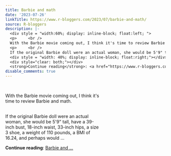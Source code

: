 ```yaml
---
title: Barbie and math
date: '2023-07-26'
linkTitle: https://www.r-bloggers.com/2023/07/barbie-and-math/
source: R-bloggers
description: |-
  <div style = "width:60%; display: inline-block; float:left; ">
  <p>     <br />
  With the Barbie movie coming out, I think it's time to review Barbie and math. </p>
  <p>     <br />
  If the original Barbie doll were an actual woman, she would be 5'9" tall, have a 39-inch bust, 18-inch waist, 33-inch hips, a size 3 shoe, a weight of 110 pounds, a BMI of 16.24, and perhaps would ...</p></div>
  <div style = "width: 40%; display: inline-block; float:right;"></div>
  <div style="clear: both;"></div>
  <strong>Continue reading</strong>: <a href="https://www.r-bloggers.com/2023/07/barbie-and-math/">Barbie and ...
disable_comments: true
---
```

<div style = "width:60%; display: inline-block; float:left; ">
<p>     <br />
With the Barbie movie coming out, I think it's time to review Barbie and math. </p>
<p>     <br />
If the original Barbie doll were an actual woman, she would be 5'9" tall, have a 39-inch bust, 18-inch waist, 33-inch hips, a size 3 shoe, a weight of 110 pounds, a BMI of 16.24, and perhaps would ...</p></div>
<div style = "width: 40%; display: inline-block; float:right;"></div>
<div style="clear: both;"></div>
<strong>Continue reading</strong>: <a href="https://www.r-bloggers.com/2023/07/barbie-and-math/">Barbie and ...